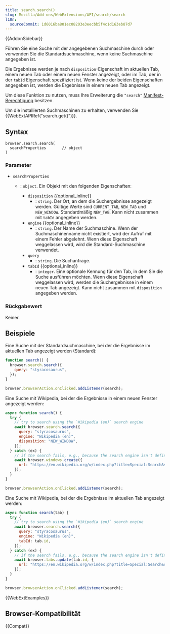 ```yaml
---
title: search.search()
slug: Mozilla/Add-ons/WebExtensions/API/search/search
l10n:
  sourceCommit: 1d6016ba801ec08203e3eecbb5f4c1d163eb87d7
---
```


{{AddonSidebar}}

Führen Sie eine Suche mit der angegebenen Suchmaschine durch oder verwenden Sie die Standardsuchmaschine, wenn keine Suchmaschine angegeben ist.

Die Ergebnisse werden je nach `disposition`-Eigenschaft im aktuellen Tab, einem neuen Tab oder einem neuen Fenster angezeigt, oder im Tab, der in der `tabId` Eigenschaft spezifiziert ist. Wenn keine der beiden Eigenschaften angegeben ist, werden die Ergebnisse in einem neuen Tab angezeigt.

Um diese Funktion zu nutzen, muss Ihre Erweiterung die `"search"` [Manifest-Berechtigung](/de/docs/Mozilla/Add-ons/WebExtensions/manifest.json/permissions) besitzen.

Um die installierten Suchmaschinen zu erhalten, verwenden Sie {{WebExtAPIRef("search.get()")}}.

## Syntax

```js-nolint
browser.search.search(
  searchProperties       // object
)
```

### Parameter

- `searchProperties`

  - : `object`. Ein Objekt mit den folgenden Eigenschaften:

    - `disposition` {{optional_inline}}
      - : `string`. Der Ort, an dem die Suchergebnisse angezeigt werden. Gültige Werte sind `CURRENT_TAB`, `NEW_TAB` und `NEW_WINDOW`. Standardmäßig `NEW_TAB`. Kann nicht zusammen mit `tabId` angegeben werden.
    - `engine` {{optional_inline}}
      - : `string`. Der Name der Suchmaschine. Wenn der Suchmaschinenname nicht existiert, wird der Aufruf mit einem Fehler abgelehnt. Wenn diese Eigenschaft weggelassen wird, wird die Standard-Suchmaschine verwendet.
    - `query`
      - : `string`. Die Suchanfrage.
    - `tabId` {{optional_inline}}
      - : `integer`. Eine optionale Kennung für den Tab, in dem Sie die Suche ausführen möchten. Wenn diese Eigenschaft weggelassen wird, werden die Suchergebnisse in einem neuen Tab angezeigt. Kann nicht zusammen mit `disposition` angegeben werden.

### Rückgabewert

Keiner.

## Beispiele

Eine Suche mit der Standardsuchmaschine, bei der die Ergebnisse im aktuellen Tab angezeigt werden (Standard):

```js
function search() {
  browser.search.search({
    query: "styracosaurus",
  });
}

browser.browserAction.onClicked.addListener(search);
```

Eine Suche mit Wikipedia, bei der die Ergebnisse in einem neuen Fenster angezeigt werden:

```js
async function search() {
  try {
    // try to search using the `Wikipedia (en)` search engine
    await browser.search.search({
      query: "styracosaurus",
      engine: "Wikipedia (en)",
      disposition: "NEW_WINDOW",
    });
  } catch (ex) {
    // if the search fails, e.g., because the search engine isn't defined to the browser, initiate the search using a url
    await browser.windows.create({
      url: "https://en.wikipedia.org/w/index.php?title=Special:Search&search=styracosaurus",
    });
  }
}

browser.browserAction.onClicked.addListener(search);
```

Eine Suche mit Wikipedia, bei der die Ergebnisse im aktuellen Tab angezeigt werden:

```js
async function search(tab) {
  try {
    // try to search using the `Wikipedia (en)` search engine
    await browser.search.search({
      query: "styracosaurus",
      engine: "Wikipedia (en)",
      tabId: tab.id,
    });
  } catch (ex) {
    // if the search fails, e.g., because the search engine isn't defined to the browser, initiate the search using a url
    await browser.tabs.update(tab.id, {
      url: "https://en.wikipedia.org/w/index.php?title=Special:Search&search=styracosaurus",
    });
  }
}

browser.browserAction.onClicked.addListener(search);
```

{{WebExtExamples}}

## Browser-Kompatibilität

{{Compat}}
